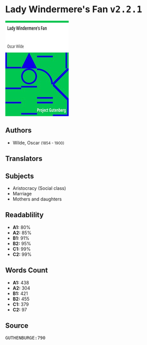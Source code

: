 # Lady Windermere's Fan <kbd>v2.2.1</kbd>

![](./cover.medium.jpg "")

## Authors


 - Wilde, Oscar <small>(1854 - 1900)</small>

## Translators



## Subjects


 - Aristocracy (Social class)
 - Marriage
 - Mothers and daughters

## Readablility


 - **A1:** 80%
 - **A2:** 85%
 - **B1:** 91%
 - **B2:** 95%
 - **C1:** 99%
 - **C2:** 99%

## Words Count


 - **A1:** 438
 - **A2:** 304
 - **B1:** 421
 - **B2:** 455
 - **C1:** 379
 - **C2:** 97

## Source


<kbd>GUTHENBURGE:790</kbd>
